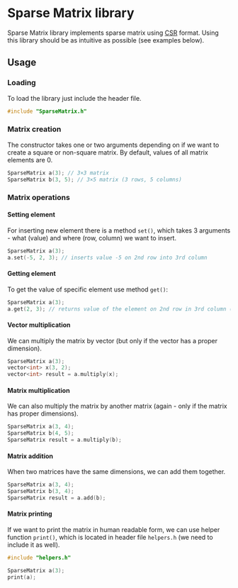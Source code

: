 # Sparse Matrix library

Sparse Matrix library implements sparse matrix using [CSR](http://netlib.org/linalg/html_templates/node91.html#SECTION00931100000000000000) format. Using this library should be as intuitive as possible (see examples below).

## Usage

### Loading

To load the library just include the header file.

```cpp
#include "SparseMatrix.h"
```


### Matrix creation

The constructor takes one or two arguments depending on if we want to create a square or non-square matrix. By default, values of all matrix elements are 0.

```cpp
SparseMatrix a(3); // 3×3 matrix
SparseMatrix b(3, 5); // 3×5 matrix (3 rows, 5 columns)
```


### Matrix operations

#### Setting element

For inserting new element there is a method `set()`, which takes 3 arguments - what (value) and where (row, column) we want to insert.

```cpp
SparseMatrix a(3);
a.set(-5, 2, 3); // inserts value -5 on 2nd row into 3rd column
```

#### Getting element

To get the value of specific element use method `get()`:

```cpp
SparseMatrix a(3);
a.get(2, 3); // returns value of the element on 2nd row in 3rd column (returns 0 if no value has been assigned yet)
```

#### Vector multiplication

We can multiply the matrix by vector (but only if the vector has a proper dimension).

```cpp
SparseMatrix a(3);
vector<int> x(3, 2);
vector<int> result = a.multiply(x);
```

#### Matrix multiplication

We can also multiply the matrix by another matrix (again - only if the matrix has proper dimensions).

```cpp
SparseMatrix a(3, 4);
SparseMatrix b(4, 5);
SparseMatrix result = a.multiply(b);
```

#### Matrix addition

When two matrices have the same dimensions, we can add them together.

```cpp
SparseMatrix a(3, 4);
SparseMatrix b(3, 4);
SparseMatrix result = a.add(b);
```


#### Matrix printing

If we want to print the matrix in human readable form, we can use helper function `print()`, which is located in header file `helpers.h` (we need to include it as well).

```cpp
#include "helpers.h"

SparseMatrix a(3);
print(a);
```
